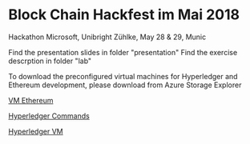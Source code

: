 # Block Chain Hackfest im Mai 2018

Hackathon Microsoft, Unibright Zühlke, May 28 & 29, Munic

Find the presentation slides in folder "presentation"
Find the exercise descrption in folder "lab"

To download the preconfigured virtual machines for Hyperledger and Ethereum development, please download from Azure Storage Explorer

[VM Ethereum](https://blockchainhack.blob.core.windows.net/blockchainhackfest/Ethereum/ethereum%20hackathon%20unibright.ova)

[Hyperledger Commands](https://blockchainhack.blob.core.windows.net/blockchainhackfest/Hyperledger/Basic%20Hyperlegder%20Composer%20commands.docx)

[Hyperledger VM](https://blockchainhack.blob.core.windows.net/blockchainhackfest/Hyperledger/Unibright_Hyperledger.ova)
